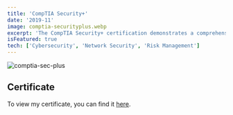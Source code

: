 ```yaml
---
title: 'CompTIA Security+'
date: '2019-11'
image: comptia-securityplus.webp
excerpt: 'The CompTIA Security+ certification demonstrates a comprehensive understanding of fundamental cybersecurity principles. Certificate holders have proved they can assess the security posture of an enterprise environment, recommend and implement appropriate security solutions, monitor and secure hybrid environments, operate with an awareness of applicable laws and policies, and identify, analyze, and respond to security events and incidents.'
isFeatured: true
tech: ['Cybersecurity', 'Network Security', 'Risk Management']
---
```


![comptia-sec-plus](/images/certs/comptia-securityplus.webp)

## Certificate

To view my certificate, you can find it [here](https://www.credly.com/badges/868e2b93-05ba-48e5-9ede-6c570721573a/public_url).
